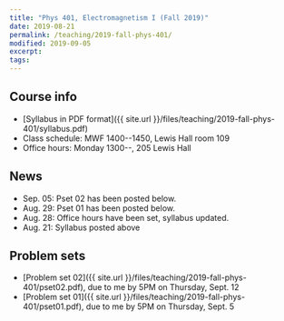 ```yaml
---
title: "Phys 401, Electromagnetism I (Fall 2019)"
date: 2019-08-21
permalink: /teaching/2019-fall-phys-401/
modified: 2019-09-05
excerpt:
tags:
---
```


## Course info

* [Syllabus in PDF format]({{ site.url }}/files/teaching/2019-fall-phys-401/syllabus.pdf)
* Class schedule:  MWF 1400--1450, Lewis Hall room 109
* Office hours:  Monday 1300--, 205 Lewis Hall

## News

* Sep. 05: Pset 02 has been posted below.
* Aug. 29: Pset 01 has been posted below.
* Aug. 28: Office hours have been set, syllabus updated.
* Aug. 21: Syllabus posted above

## Problem sets

* [Problem set 02]({{ site.url }}/files/teaching/2019-fall-phys-401/pset02.pdf),
  due to me by 5PM on Thursday, Sept. 12
* [Problem set 01]({{ site.url }}/files/teaching/2019-fall-phys-401/pset01.pdf),
  due to me by 5PM on Thursday, Sept. 5
